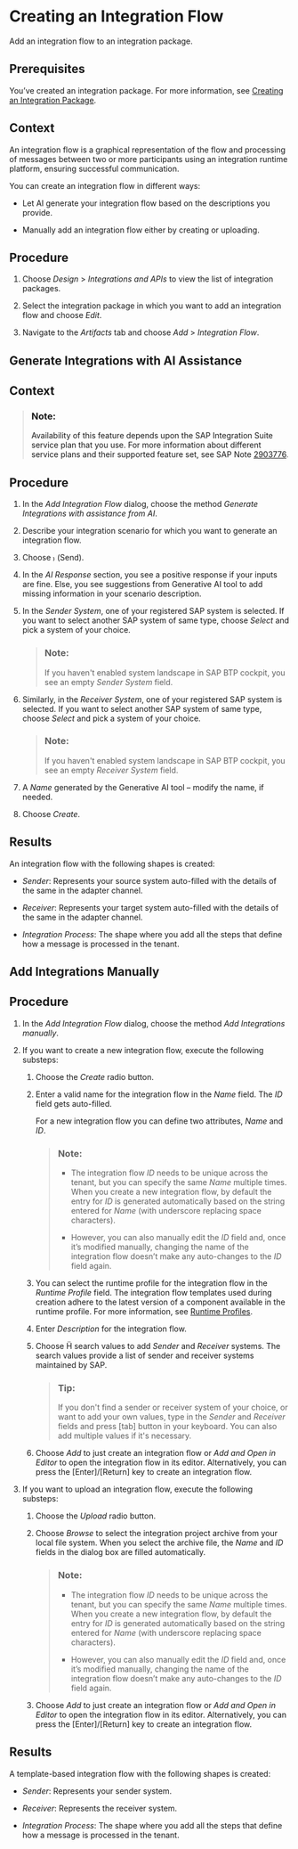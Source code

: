 <!-- loioda53d93cd8fb47ff9ea55b6b278cd85e -->

<link rel="stylesheet" type="text/css" href="../css/sap-icons.css"/>

# Creating an Integration Flow

Add an integration flow to an integration package.



## Prerequisites

You’ve created an integration package. For more information, see [Creating an Integration Package](creating-an-integration-package-9126d79.md).



## Context

An integration flow is a graphical representation of the flow and processing of messages between two or more participants using an integration runtime platform, ensuring successful communication.

You can create an integration flow in different ways:

-   Let AI generate your integration flow based on the descriptions you provide.

-   Manually add an integration flow either by creating or uploading.




<a name="loioda53d93cd8fb47ff9ea55b6b278cd85e__steps_sh3_tcl_jt"/>

## Procedure

1.  Choose *Design* \> *Integrations and APIs* to view the list of integration packages.

2.  Select the integration package in which you want to add an integration flow and choose *Edit*.

3.  Navigate to the *Artifacts* tab and choose *Add* \> *Integration Flow*.


<a name="task_sny_cxl_wbc"/>

<!-- task\_sny\_cxl\_wbc -->

## Generate Integrations with AI Assistance



<a name="task_sny_cxl_wbc__context_tdj_vxl_wbc"/>

## Context

> ### Note:  
> Availability of this feature depends upon the SAP Integration Suite service plan that you use. For more information about different service plans and their supported feature set, see SAP Note [2903776](https://launchpad.support.sap.com/#/notes/2903776).



<a name="task_sny_cxl_wbc__steps_cmx_2xl_wbc"/>

## Procedure

1.  In the *Add Integration Flow* dialog, choose the method *Generate Integrations with assistance from AI*.

2.  Describe your integration scenario for which you want to generate an integration flow.

3.  Choose <span class="SAP-icons-V5"></span> \(Send\).

4.  In the *AI Response* section, you see a positive response if your inputs are fine. Else, you see suggestions from Generative AI tool to add missing information in your scenario description.

5.  In the *Sender System*, one of your registered SAP system is selected. If you want to select another SAP system of same type, choose *Select* and pick a system of your choice.

    > ### Note:  
    > If you haven't enabled system landscape in SAP BTP cockpit, you see an empty *Sender System* field.

6.  Similarly, in the *Receiver System*, one of your registered SAP system is selected. If you want to select another SAP system of same type, choose *Select* and pick a system of your choice.

    > ### Note:  
    > If you haven't enabled system landscape in SAP BTP cockpit, you see an empty *Receiver System* field.

7.  A *Name* generated by the Generative AI tool – modify the name, if needed.

8.  Choose *Create*.




<a name="task_sny_cxl_wbc__result_j55_1nl_xbc"/>

## Results

An integration flow with the following shapes is created:

-   *Sender*: Represents your source system auto-filled with the details of the same in the adapter channel.

-   *Receiver*: Represents your target system auto-filled with the details of the same in the adapter channel.

-   *Integration Process*: The shape where you add all the steps that define how a message is processed in the tenant.


<a name="task_ik5_5wl_wbc"/>

<!-- task\_ik5\_5wl\_wbc -->

## Add Integrations Manually



<a name="task_ik5_5wl_wbc__steps_xsp_ywl_wbc"/>

## Procedure

1.  In the *Add Integration Flow* dialog, choose the method *Add Integrations manually*.

2.  If you want to create a new integration flow, execute the following substeps:

    1.  Choose the *Create* radio button.

    2.  Enter a valid name for the integration flow in the *Name* field. The *ID* field gets auto-filled.

        For a new integration flow you can define two attributes, *Name* and *ID*.

        > ### Note:  
        > -   The integration flow *ID* needs to be unique across the tenant, but you can specify the same *Name* multiple times. When you create a new integration flow, by default the entry for *ID* is generated automatically based on the string entered for *Name* \(with underscore replacing space characters\).
        > 
        > -   However, you can also manually edit the *ID* field and, once it’s modified manually, changing the name of the integration flow doesn’t make any auto-changes to the *ID* field again.

    3.  You can select the runtime profile for the integration flow in the *Runtime Profile* field. The integration flow templates used during creation adhere to the latest version of a component available in the runtime profile. For more information, see [Runtime Profiles](IntegrationSettings/runtime-profiles-8007daa.md).

    4.  Enter *Description* for the integration flow.

    5.  Choose <span class="SAP-icons-V5"></span> search values to add *Sender* and *Receiver* systems. The search values provide a list of sender and receiver systems maintained by SAP.

        > ### Tip:  
        > If you don't find a sender or receiver system of your choice, or want to add your own values, type in the *Sender* and *Receiver* fields and press [tab\] button in your keyboard. You can also add multiple values if it's necessary.

    6.  Choose *Add* to just create an integration flow or *Add and Open in Editor* to open the integration flow in its editor. Alternatively, you can press the [Enter\]/[Return\] key to create an integration flow.


3.  If you want to upload an integration flow, execute the following substeps:

    1.  Choose the *Upload* radio button.

    2.  Choose *Browse* to select the integration project archive from your local file system. When you select the archive file, the *Name* and *ID* fields in the dialog box are filled automatically.

        > ### Note:  
        > -   The integration flow *ID* needs to be unique across the tenant, but you can specify the same *Name* multiple times. When you create a new integration flow, by default the entry for *ID* is generated automatically based on the string entered for *Name* \(with underscore replacing space characters\).
        > 
        > -   However, you can also manually edit the *ID* field and, once it’s modified manually, changing the name of the integration flow doesn’t make any auto-changes to the *ID* field again.

    3.  Choose *Add* to just create an integration flow or *Add and Open in Editor* to open the integration flow in its editor. Alternatively, you can press the [Enter\]/[Return\] key to create an integration flow.





<a name="task_ik5_5wl_wbc__result_r3d_3ws_c5b"/>

## Results

A template-based integration flow with the following shapes is created:

-   *Sender*: Represents your sender system.

-   *Receiver*: Represents the receiver system.

-   *Integration Process*: The shape where you add all the steps that define how a message is processed in the tenant.


